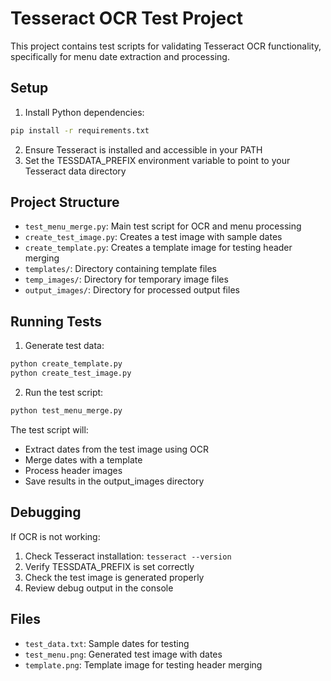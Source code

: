 # Tesseract OCR Test Project

This project contains test scripts for validating Tesseract OCR functionality, specifically for menu date extraction and processing.

## Setup

1. Install Python dependencies:
```bash
pip install -r requirements.txt
```

2. Ensure Tesseract is installed and accessible in your PATH
3. Set the TESSDATA_PREFIX environment variable to point to your Tesseract data directory

## Project Structure

- `test_menu_merge.py`: Main test script for OCR and menu processing
- `create_test_image.py`: Creates a test image with sample dates
- `create_template.py`: Creates a template image for testing header merging
- `templates/`: Directory containing template files
- `temp_images/`: Directory for temporary image files
- `output_images/`: Directory for processed output files

## Running Tests

1. Generate test data:
```bash
python create_template.py
python create_test_image.py
```

2. Run the test script:
```bash
python test_menu_merge.py
```

The test script will:
- Extract dates from the test image using OCR
- Merge dates with a template
- Process header images
- Save results in the output_images directory

## Debugging

If OCR is not working:
1. Check Tesseract installation: `tesseract --version`
2. Verify TESSDATA_PREFIX is set correctly
3. Check the test image is generated properly
4. Review debug output in the console

## Files

- `test_data.txt`: Sample dates for testing
- `test_menu.png`: Generated test image with dates
- `template.png`: Template image for testing header merging 